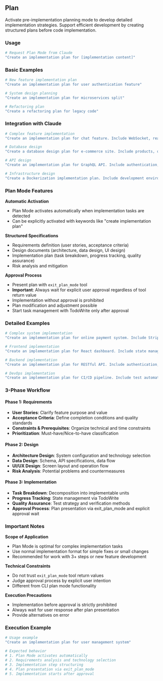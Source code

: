 ## Plan

Activate pre-implementation planning mode to develop detailed implementation strategies. Support efficient development by creating structured plans before code implementation.

### Usage

```bash
# Request Plan Mode from Claude
"Create an implementation plan for [implementation content]"
```

### Basic Examples

```bash
# New feature implementation plan
"Create an implementation plan for user authentication feature"

# System design planning
"Create an implementation plan for microservices split"

# Refactoring plan
"Create a refactoring plan for legacy code"
```

### Integration with Claude

```bash
# Complex feature implementation
"Create an implementation plan for chat feature. Include WebSocket, real-time notifications, and history management"

# Database design
"Create a database design plan for e-commerce site. Include products, orders, and user management"

# API design
"Create an implementation plan for GraphQL API. Include authentication, caching, and rate limiting"

# Infrastructure design
"Create a Dockerization implementation plan. Include development environment, production environment, and CI/CD"
```

### Plan Mode Features

**Automatic Activation**

- Plan Mode activates automatically when implementation tasks are detected
- Can be explicitly activated with keywords like "create implementation plan"

**Structured Specifications**

- Requirements definition (user stories, acceptance criteria)
- Design documents (architecture, data design, UI design)
- Implementation plan (task breakdown, progress tracking, quality assurance)
- Risk analysis and mitigation

**Approval Process**

- Present plan with `exit_plan_mode` tool
- **Important**: Always wait for explicit user approval regardless of tool return value
- Implementation without approval is prohibited
- Plan modification and adjustment possible
- Start task management with TodoWrite only after approval

### Detailed Examples

```bash
# Complex system implementation
"Create an implementation plan for online payment system. Include Stripe integration, security, and error handling"

# Frontend implementation
"Create an implementation plan for React dashboard. Include state management, component design, and testing"

# Backend implementation
"Create an implementation plan for RESTful API. Include authentication, validation, and logging"

# DevOps implementation
"Create an implementation plan for CI/CD pipeline. Include test automation, deployment, and monitoring"
```

### 3-Phase Workflow

#### Phase 1: Requirements

- **User Stories**: Clarify feature purpose and value
- **Acceptance Criteria**: Define completion conditions and quality standards
- **Constraints & Prerequisites**: Organize technical and time constraints
- **Prioritization**: Must-have/Nice-to-have classification

#### Phase 2: Design

- **Architecture Design**: System configuration and technology selection
- **Data Design**: Schema, API specifications, data flow
- **UI/UX Design**: Screen layout and operation flow
- **Risk Analysis**: Potential problems and countermeasures

#### Phase 3: Implementation

- **Task Breakdown**: Decomposition into implementable units
- **Progress Tracking**: State management via TodoWrite
- **Quality Assurance**: Test strategy and verification methods
- **Approval Process**: Plan presentation via exit_plan_mode and explicit approval wait

### Important Notes

**Scope of Application**

- Plan Mode is optimal for complex implementation tasks
- Use normal implementation format for simple fixes or small changes
- Recommended for work with 3+ steps or new feature development

**Technical Constraints**

- Do not trust `exit_plan_mode` tool return values
- Judge approval process by explicit user intention
- Different from CLI plan mode functionality

**Execution Precautions**

- Implementation before approval is strictly prohibited
- Always wait for user response after plan presentation
- Provide alternatives on error

### Execution Example

```bash
# Usage example
"Create an implementation plan for user management system"

# Expected behavior
# 1. Plan Mode activates automatically
# 2. Requirements analysis and technology selection
# 3. Implementation step structuring
# 4. Plan presentation via exit_plan_mode
# 5. Implementation starts after approval
```
